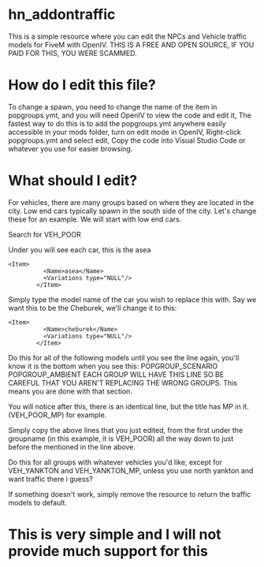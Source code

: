 # hn_addontraffic
This is a simple resource where you can edit the NPCs and Vehicle traffic models for FiveM with OpenIV.
THIS IS A FREE AND OPEN SOURCE, IF YOU PAID FOR THIS, YOU WERE SCAMMED.

# How do I edit this file?
To change a spawn, you need to change the name of the item in popgroups.ymt, and you will need OpenIV to view the code and edit it,
The fastest way to do this is to add the popgroups.ymt anywhere easily accessible in your mods folder, turn on edit mode in OpenIV, Right-click popgroups.ymt and select edit,
Copy the code into Visual Studio Code or whatever you use for easier browsing.

# What should I edit?
For vehicles, there are many groups based on where they are located in the city.
Low end cars typically spawn in the south side of the city.
Let's change these for an example.
We will start with low end cars.

Search for <Name>VEH_POOR</Name>

Under <models> you will see each car, this is the asea 
```
<Item>
          <Name>asea</Name>
          <Variations type="NULL"/>
        </Item>
```
Simply type the model name of the car you wish to replace this with.
Say we want this to be the Cheburek, we'll change it to this:
```
<Item>
          <Name>cheburek</Name>
          <Variations type="NULL"/>
        </Item>
```

Do this for all of the following models until you see the line <models> again, you'll know it is the bottom when you see this:   <flags>POPGROUP_SCENARIO POPGROUP_AMBIENT</flags>
EACH GROUP WILL HAVE THIS LINE SO BE CAREFUL THAT YOU AREN'T REPLACING THE WRONG GROUPS.
                                                                                                                               </Item> 
This means you are done with that section. 

You will notice after this, there is an identical line, but the title has MP in it. (<Name>VEH_POOR_MP</Name>) for example.

Simply copy the above lines that you just edited, from the first <models> under the groupname (in this example, it is <Name>VEH_POOR</Name>) all the way down to <models> just before the <flags> mentioned in the line above.

Do this for all groups with whatever vehicles you'd like, except for <Name>VEH_YANKTON</Name> and <Name>VEH_YANKTON_MP</Name>, unless you use north yankton and want traffic there i guess? 

If something doesn't work, simply remove the resource to return the traffic models to default.

# This is very simple and I will not provide much support for this




